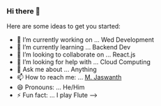 ### Hi there 👋


Here are some ideas to get you started:

- 🔭 I’m currently working on ... Wed Development
- 🌱 I’m currently learning ... Backend Dev
- 👯 I’m looking to collaborate on ... React.js
- 🤔 I’m looking for help with ... Cloud Computing
- 💬 Ask me about ... Anything
- 📫 How to reach me: ... [M. Jaswanth](mailto:jaswantharyaa@gmail.com?subject=[GitHub]%20Source%20Han%20Sans)
- 😄 Pronouns: ... He/Him
- ⚡ Fun fact: ... I play Flute 
-->

